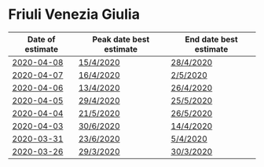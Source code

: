 # Friuli Venezia Giulia

|Date of estimate|Peak date best estimate|End date best estimate|
|----|----|----|
|[2020-04-08](2020-04-08/README.md)|[15/4/2020](2020-04-08/COVID-19_friuli_venezia_giulia_j11_2020-04-08.md)|[28/4/2020](2020-04-08/COVID-19_friuli_venezia_giulia_j11_2020-04-08.md)|
|[2020-04-07](2020-04-07/README.md)|[16/4/2020](2020-04-07/COVID-19_friuli_venezia_giulia_j11_2020-04-07.md)|[2/5/2020](2020-04-07/COVID-19_friuli_venezia_giulia_j11_2020-04-07.md)|
|[2020-04-06](2020-04-06/README.md)|[13/4/2020](2020-04-06/COVID-19_friuli_venezia_giulia_j11_2020-04-06.md)|[26/4/2020](2020-04-06/COVID-19_friuli_venezia_giulia_j11_2020-04-06.md)|
|[2020-04-05](2020-04-05/README.md)|[29/4/2020](2020-04-05/COVID-19_friuli_venezia_giulia_j12_2020-04-05.md)|[25/5/2020](2020-04-05/COVID-19_friuli_venezia_giulia_j8_2020-04-05.md)|
|[2020-04-04](2020-04-04/README.md)|[21/5/2020](2020-04-04/COVID-19_friuli_venezia_giulia_j8_2020-04-04.md)|[26/5/2020](2020-04-04/COVID-19_friuli_venezia_giulia_j7_2020-04-04.md)|
|[2020-04-03](2020-04-03/README.md)|[30/6/2020](2020-04-03/COVID-19_friuli_venezia_giulia_j7_2020-04-03.md)|[14/4/2020](2020-04-03/COVID-19_friuli_venezia_giulia_j10_2020-04-03.md)|
|[2020-03-31](2020-03-31/README.md)|[23/6/2020](2020-03-31/COVID-19_friuli_venezia_giulia_j8_2020-03-31.md)|[5/4/2020](2020-03-31/COVID-19_friuli_venezia_giulia_j10_2020-03-31.md)|
|[2020-03-26](2020-03-26/README.md)|[29/3/2020](2020-03-26/COVID-19_friuli_venezia_giulia_j8_2020-03-26.md)|[30/3/2020](2020-03-26/COVID-19_friuli_venezia_giulia_j8_2020-03-26.md)|
